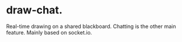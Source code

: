 # draw-chat.
Real-time drawing on a shared blackboard. Chatting is the other main feature. 
Mainly based on socket.io.
